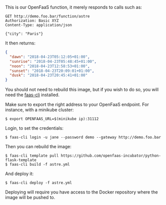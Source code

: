 This is our OpenFaaS function, it merely responds to calls such as:

```
GET http://demo.foo.bar/function/astre
Authorization: Basic XYZ
Content-Type: application/json

{"city": "Paris"}
```

It then returns:

```json
{
  "dawn": "2018-04-23T05:12:05+01:00",
  "sunrise": "2018-04-23T05:48:45+01:00",
  "noon": "2018-04-23T12:58:53+01:00",
  "sunset": "2018-04-23T20:09:01+01:00",
  "dusk": "2018-04-23T20:45:41+01:00"
}
```

You should not need to rebuild this image, but if you wish to do so, you will
need the [faas-cli] installed.

[faas-cli]: https://github.com/openfaas/faas-cli

Make sure to export the right address to your OpenFaaS endpoint. For instance,
with a minikube cluster:

```
$ export OPENFAAS_URL=$(minikube ip):31112
```

Login, to set the credentials:

```
$ faas-cli login -u jane --password demo --gateway http://demo.foo.bar
```

Then you can rebuild the image:

```
$ faas-cli template pull https://github.com/openfaas-incubator/python-flask-template
$ faas-cli build -f astre.yml
```

And deploy it:

```
$ faas-cli deploy -f astre.yml
```

Deploying will require you have access to the Docker repository where the
image will be pushed to.